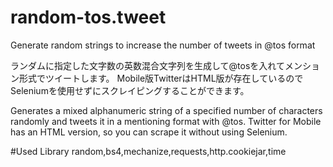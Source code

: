# random-tos.tweet
Generate random strings to increase the number of tweets in @tos format

ランダムに指定した文字数の英数混合文字列を生成して@tosを入れてメンション形式でツイートします。
Mobile版TwitterはHTML版が存在しているのでSeleniumを使用せずにスクレイピングすることができます。

Generates a mixed alphanumeric string of a specified number of characters randomly and tweets it in a mentioning format with @tos.
Twitter for Mobile has an HTML version, so you can scrape it without using Selenium.

#Used Library
random,bs4,mechanize,requests,http.cookiejar,time
